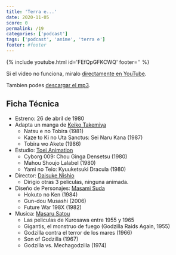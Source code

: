 ```yaml
---
title: 'Terra e...'
date: 2020-11-05
score: 0
permalink: /19
categories: ['podcast']
tags: ['podcast', 'anime', 'terra e']
footer: #footer
---
```


{% include youtube.html id='FEfQpGFKCWQ' footer='' %}

Si el video no funciona, miralo [directamente en YouTube](https://youtu.be/FEfQpGFKCWQ).

Tambien podes [descargar el mp3](https://anchor.fm/s/2ed233f8/podcast/play/22172443/https%3A%2F%2Fd3ctxlq1ktw2nl.cloudfront.net%2Fstaging%2F2020-10-5%2Fcc0ede9d-4fb2-b604-6adf-95d665c89407.mp3).

## Ficha Técnica

- Estreno: 26 de abril de 1980
- Adapta un manga de [Keiko Takemiya](https://anilist.co/staff/97873)
    - Natsu e no Tobira (1981)
    - Kaze to Ki no Uta Sanctus: Sei Naru Kana (1987)
    - Tobira wo Akete (1986)
- Estudio: [Toei Animation](https://anilist.co/studio/18)
    - Cyborg 009: Chou Ginga Densetsu (1980)
    - Mahou Shoujo Lalabel (1980)
    - Yami no Teio: Kyuuketsuki Dracula (1980)
- Director: [Daisuke Nishio](https://anilist.co/staff/156666)
    - Dirigio otras 3 peliculas, ninguna animada.
- Diseño de Personajes: [Masami Suda](https://anilist.co/staff/115737)
    - Hokuto no Ken (1984)
    - Gun-dou Musashi (2006)
    - Future War 198X (1982)
- Musica: [Masaru Satou](https://anilist.co/staff/156668)
    - Las peliculas de Kurosawa entre 1955 y 1965
    - Gigantis, el monstruo de fuego (Godzilla Raids Again, 1955) 
    - Godzilla contra el terror de los mares (1966)
    - Son of Godzilla (1967)
    - Godzilla vs. Mechagodzilla (1974)
